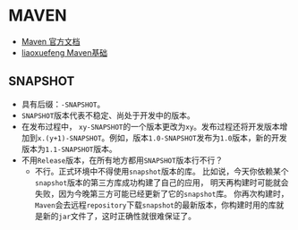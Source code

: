 # MAVEN

- [Maven 官方文档](https://maven.apache.org/guides/getting-started/index.html)
- [liaoxuefeng Maven基础](https://www.liaoxuefeng.com/wiki/1252599548343744/1255945359327200)

## SNAPSHOT

- 具有后缀：`-SNAPSHOT`。
- `SNAPSHOT`版本代表不稳定、尚处于开发中的版本。
- 在发布过程中， `xy-SNAPSHOT`的一个版本更改为`xy`。发布过程还将开发版本增加到`x.(y+1)-SNAPSHOT`。例如，版本`1.0-SNAPSHOT`发布为`1.0`版本，新的开发版本为`1.1-SNAPSHOT`版本。
- 不用`Release`版本，在所有地方都用`SNAPSHOT`版本行不行？
    - 不行。正式环境中不得使用`snapshot`版本的库。 比如说，今天你依赖某个`snapshot`版本的第三方库成功构建了自己的应用，
      明天再构建时可能就会失败，因为今晚第三方可能已经更新了它的`snapshot`库。
      你再次构建时，`Maven`会去远程`repository`下载`snapshot`的最新版本，你构建时用的库就是新的`jar`文件了，这时正确性就很难保证了。
